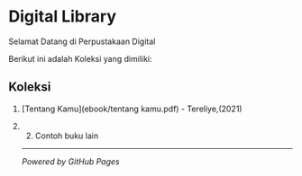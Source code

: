 # Digital Library

Selamat Datang di Perpustakaan Digital

Berikut ini adalah Koleksi yang dimiliki:

## Koleksi
1. [Tentang Kamu](ebook/tentang kamu.pdf) - Tereliye,(2021)
2. 2. Contoh buku lain
   ---

   *Powered by GitHub Pages*
